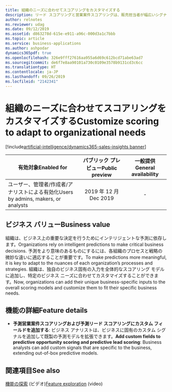 ```yaml
---
title: 組織のニーズに合わせてスコアリングをカスタマイズする
description: リード スコアリングと営業案件スコアリングは、販売担当者が幅広いシグナルのセットに基づいて購入可能性をスコアリングすることで、正しいリードと営業案件に集中するのに役立ちます。 2019 年リリース ウェーブ 2 に、組織は要件に合うようにモデルの要素をパーソナライズできるようになります。 入力シグナルを変更することで、組織はスコアの正確性を高め、販売担当者が最も見込みのある取引により多くの時間を費やせるようにすることができます。
author: relnotes
ms.reviewer: udag
ms.date: 09/12/2019
ms.assetid: d863278d-615e-e911-a96c-000d3a1c7bbb
ms.topic: article
ms.service: business-applications
ms.author: ashpodar
dynamics365pdf: true
ms.openlocfilehash: 326e9fff27616aa955a6d69c612bcd71abe63ad7
ms.sourcegitcommit: de6f7e8aa90101a730c0109e3578b9131cd3c6cc
ms.translationtype: HT
ms.contentlocale: ja-JP
ms.lasthandoff: 09/26/2019
ms.locfileid: "2142341"
---
```

# <a name="customize-scoring-to-adapt-to-organizational-needs"></a><span data-ttu-id="21f0f-105">組織のニーズに合わせてスコアリングをカスタマイズする</span><span class="sxs-lookup"><span data-stu-id="21f0f-105">Customize scoring to adapt to organizational needs</span></span>
[!include[artificial-intelligence/dynamics365-sales-insights banner](../includes/artificial-intelligence/dynamics365-sales-insights.md)]

| <span data-ttu-id="21f0f-106">有効対象</span><span class="sxs-lookup"><span data-stu-id="21f0f-106">Enabled for</span></span>    |  <span data-ttu-id="21f0f-107">パブリック プレビュー</span><span class="sxs-lookup"><span data-stu-id="21f0f-107">Public preview</span></span> | <span data-ttu-id="21f0f-108">一般提供</span><span class="sxs-lookup"><span data-stu-id="21f0f-108">General availability</span></span> | 
| ---------- | :----------: |:----------: |
|<span data-ttu-id="21f0f-109">ユーザー、管理者/作成者/アナリストによる有効化</span><span class="sxs-lookup"><span data-stu-id="21f0f-109">Users by admins, makers, or analysts</span></span>|<span data-ttu-id="21f0f-110">2019 年 12 月</span><span class="sxs-lookup"><span data-stu-id="21f0f-110">Dec 2019</span></span>| -|


## <a name="business-value"></a><span data-ttu-id="21f0f-111">ビジネス バリュー</span><span class="sxs-lookup"><span data-stu-id="21f0f-111">Business value</span></span>
<!-- bv start -->
<span data-ttu-id="21f0f-112">組織は、ビジネス上の重要な決定を行うためにインテリジェントな予測に依存します。</span><span class="sxs-lookup"><span data-stu-id="21f0f-112">Organizations rely on intelligent predictions to make critical business decisions.</span></span> <span data-ttu-id="21f0f-113">予測をより意味のあるものにするには、各組織のプロセスと戦略の微妙な違いに適応することが重要です。</span><span class="sxs-lookup"><span data-stu-id="21f0f-113">To make predictions more meaningful, it is key to adapt to the nuances of each organization’s processes and strategies.</span></span> <span data-ttu-id="21f0f-114">組織は、独自のビジネス固有の入力を全体的なスコアリング モデルに追加し、特定のビジネス ニーズに合わせてカスタマイズすることができます。</span><span class="sxs-lookup"><span data-stu-id="21f0f-114">Now, organizations can add their unique business-specific inputs to the overall scoring models and customize them to fit their specific business needs.</span></span>
<!-- bv end -->



## <a name="feature-details"></a><span data-ttu-id="21f0f-115">機能の詳細</span><span class="sxs-lookup"><span data-stu-id="21f0f-115">Feature details</span></span>
<!--feature detail start -->
- <span data-ttu-id="21f0f-116">**予測営業案件スコアリングおよび予測リード スコアリングにカスタム フィールドを追加する**: ビジネス アナリストは、ビジネスに固有のカスタム シグナルを追加して既製の予測モデルを拡張できます。</span><span class="sxs-lookup"><span data-stu-id="21f0f-116">**Add custom fields to predictive opportunity scoring and predictive lead scoring**: Business analysts can add custom signals that are specific to the business, extending out-of-box predictive models.</span></span>
<!--feature detail end -->












## <a name="see-also"></a><span data-ttu-id="21f0f-117">関連項目</span><span class="sxs-lookup"><span data-stu-id="21f0f-117">See also</span></span>
<span data-ttu-id="21f0f-118">[機能の探索](https://aka.ms/ROGSI19RW2ROV4) (ビデオ)</span><span class="sxs-lookup"><span data-stu-id="21f0f-118">[Feature exploration](https://aka.ms/ROGSI19RW2ROV4) (video)</span></span>
